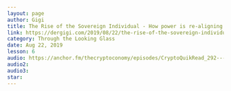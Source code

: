 ```yaml
---
layout: page
author: Gigi
title: The Rise of the Sovereign Individual - How power is re-aligning itself in an internet-native world
link: https://dergigi.com/2019/08/22/the-rise-of-the-sovereign-individual/
category: Through the Looking Glass
date: Aug 22, 2019
lesson: 6
audio: https://anchor.fm/thecryptoconomy/episodes/CryptoQuikRead_292---Rise-of-the-Sovereign-Individual-dergigi-e58uoj/a-amikhb
audio2: 
audio3: 
star: 
---
```

